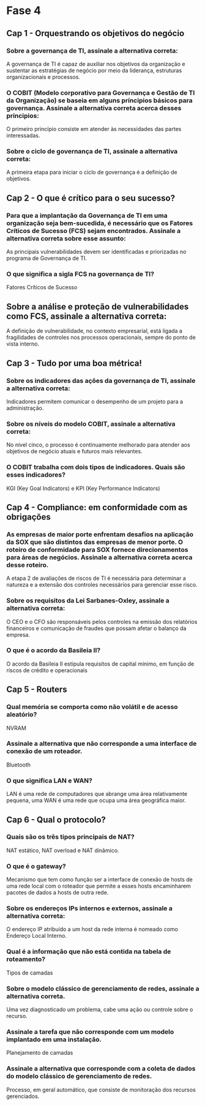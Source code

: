 # Fase 4
## Cap 1 - Orquestrando os objetivos do negócio
### Sobre a governança de TI, assinale a alternativa correta:
A governança de TI é capaz de auxiliar nos objetivos da organização e sustentar as estratégias de negócio por meio da liderança, estruturas organizacionais e processos.
### O COBIT (Modelo corporativo para Governança e Gestão de TI da Organização) se baseia em alguns príncipios básicos para governança. Assinale a alternativa correta acerca desses príncipios:
O primeiro princípio consiste em atender às necessidades das partes interessadas.
### Sobre o ciclo de governança de TI, assinale a alternativa correta:
A primeira etapa para iniciar o ciclo de governança é a definição de objetivos.
## Cap 2 - O que é crítico para o seu sucesso?
### Para que a implantação da Governança de TI em uma organização seja bem-sucedida, é necessário que os Fatores Críticos de Sucesso (FCS) sejam encontrados. Assinale a alternativa correta sobre esse assunto:
As principais vulnerabilidades devem ser identificadas e priorizadas no programa de Governança de TI.
### O que significa a sigla FCS na governança de TI?
Fatores Críticos de Sucesso
## Sobre a análise e proteção de vulnerabilidades como FCS, assinale a alternativa correta:
A definição de vulnerabilidade,   no contexto empresarial, está ligada a fragilidades de controles nos processos operacionais,  sempre do ponto de vista interno.
## Cap 3 - Tudo por uma boa métrica!
### Sobre os indicadores das ações da governança de TI, assinale a alternativa correta:
Indicadores permitem comunicar o desempenho de um projeto para a administração.
### Sobre os níveis do modelo COBIT, assinale a alternativa correta:
No nível cinco, o processo é  continuamente melhorado para atender aos objetivos de negócio atuais e futuros mais relevantes.
### O COBIT trabalha com dois tipos de indicadores. Quais são esses indicadores?
KGI (Key Goal Indicators) e KPI (Key Performance Indicators)
## Cap 4 - Compliance: em conformidade com as obrigações
### As empresas de maior porte enfrentam desafios na aplicação da SOX que são distintos das empresas de menor porte. O roteiro de conformidade para SOX fornece direcionamentos para áreas de negócios. Assinale a alternativa correta acerca desse roteiro.
A etapa 2 de avaliações de riscos de TI é necessária para determinar a natureza e a extensão dos controles necessários para gerenciar esse risco.
### Sobre os requisitos da Lei Sarbanes-Oxley, assinale a alternativa correta:
O CEO e o CFO são responsáveis pelos controles na emissão dos relatórios financeiros e comunicação de fraudes que possam afetar o balanço da empresa.
### O que é o acordo da Basileia II?
O acordo da Basileia II estipula requisitos de capital mínimo, em função de riscos de crédito e operacionais
## Cap 5 - Routers
### Qual memória se comporta como não volátil e de acesso aleatório?
NVRAM
### Assinale a alternativa que não corresponde a uma interface de conexão de um roteador.
Bluetooth
### O que significa LAN e WAN?
LAN é uma rede de computadores que abrange uma área relativamente pequena, uma WAN é uma rede que ocupa uma área geográfica maior.
## Cap 6 - Qual o protocolo?
### Quais são os três tipos principais de NAT?
NAT estático, NAT overload e NAT dinâmico.
### O que é o gateway?
Mecanismo que tem como função ser a interface de conexão de hosts de uma rede local com o roteador que permite a esses hosts encaminharem pacotes de dados a hosts de outra rede.
### Sobre os endereços IPs internos e externos, assinale a alternativa correta:
O endereço IP atribuído a um host da rede interna é nomeado como Endereço Local Interno.
### Qual é a informação que não está contida na tabela de roteamento?
Tipos de camadas
### Sobre o modelo clássico de gerenciamento de redes, assinale a alternativa correta.
Uma vez diagnosticado um problema, cabe uma ação ou controle sobre o recurso.
### Assinale a tarefa que não corresponde com um modelo implantado em uma instalação.
Planejamento de camadas
### Assinale a alternativa que corresponde com a coleta de dados do modelo clássico de gerenciamento de redes.
Processo, em geral automático, que consiste de monitoração dos recursos gerenciados.
